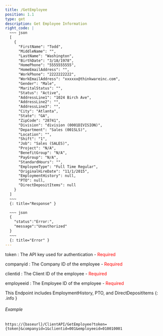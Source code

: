 ```yaml
---
title: /GetEmployee
position: 1.1
type: get
description: Get Employee Information
right_code: |
  ~~~ json
  [
    {
      "FirstName": "Todd",
      "MiddleName": "",
      "LastName": "Washington",
      "BirthDate": "3/18/1978",
      "HomePhone": "5555555555",
      "HomeEmailAddress": "",
      "WorkPhone": "2222222222",
      "WorkEmailAddress": "xxxxxx@thinkwareinc.com",
      "Gender": "Male",
      "MaritalStatus": "",
      "Status": "Active",
      "AddressLine1": "1024 Birch Ave",
      "AddressLine2": "",
      "AddressLine3": "",
      "City": "Atlanta",
      "State": "GA",
      "ZipCode": "28741",
      "Division": "division (0001DIVISION)",
      "Department": "Sales (001SLS)",
      "Location": "",
      "Shift": "1",
      "Job": "Sales (SALES)",
      "Project": "N/A",
      "BenefitGroup": "N/A",
      "PayGroup": "N/A",
      "StandardHours": "",
      "EmployeeType": "Full Time Regular",
      "OriginalHireDate": "11/1/2015",
      "EmploymentHistory": null,
      "PTO": null,
      "DirectDepositItems": null
    }
  ]
  ~~~
  {: title="Response" }

  ~~~ json
  {
    "status":"Error:",
    "message":"Unauthorized"
  }
  ~~~
  {: title="Error" }
---
```

token
: The API key used for authentication - <span style="color: red">Required</span>

companyid
: The Company ID of the employee - <span style="color: red">Required</span>

clientid
: The Client ID of the employee - <span style="color: red">Required</span>

employeeid
: The Employee ID of the employee - <span style="color: red">Required</span>

This Endpoint includes EmploymentHistory, PTO, and DirectDepositItems
{: .info }

###### Example

```
https://{baseurl}/ClientAPI/GetEmployee?token={token}&companyid=1&clientid=001&employeeid=010010001
```

<!-- Lists all the photos you have access to. You can paginate by using the parameters listed above.

~~~ javascript
$.get("http://api.myapp.com/books/", { "token": "YOUR_APP_KEY"}, function(data) {
  alert(data);
});
~~~
{: title="jQuery" }

~~~ python
r = requests.get("http://api.myapp.com/books/", token="YOUR_APP_KEY")
print r.text
~~~
{: title="Python" }

~~~ javascript
var request = require("request");
request("http://api.myapp.com/books?token=YOUR_APP_KEY", function (error, response, body) {
  if (!error && response.statusCode == 200) {
    console.log(body);
  }
});
~~~
{: title="Node.js" }

~~~ bash
curl http://sampleapi.readme.com/orders?key=YOUR_APP_KEY
~~~
{: title="Curl" } -->
